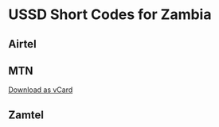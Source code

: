 # USSD Short Codes for Zambia

## Airtel

## MTN

<div>
<a href="https://raw.githubusercontent.com/Kwacha-Saver/ussd-zambia/main/MTN.vcf" download>Download as vCard</a>
</div>
  
## Zamtel
